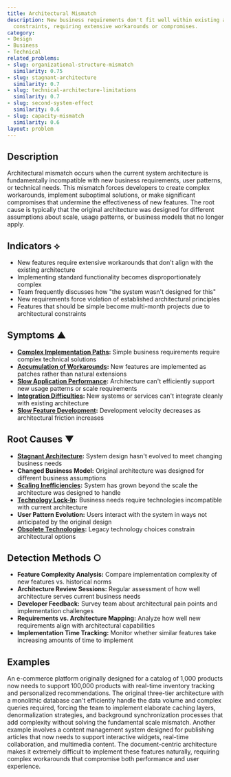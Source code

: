 ```yaml
---
title: Architectural Mismatch
description: New business requirements don't fit well within existing architectural
  constraints, requiring extensive workarounds or compromises.
category:
- Design
- Business
- Technical
related_problems:
- slug: organizational-structure-mismatch
  similarity: 0.75
- slug: stagnant-architecture
  similarity: 0.7
- slug: technical-architecture-limitations
  similarity: 0.7
- slug: second-system-effect
  similarity: 0.6
- slug: capacity-mismatch
  similarity: 0.6
layout: problem
---
```


## Description

Architectural mismatch occurs when the current system architecture is fundamentally incompatible with new business requirements, user patterns, or technical needs. This mismatch forces developers to create complex workarounds, implement suboptimal solutions, or make significant compromises that undermine the effectiveness of new features. The root cause is typically that the original architecture was designed for different assumptions about scale, usage patterns, or business models that no longer apply.

## Indicators ⟡

- New features require extensive workarounds that don't align with the existing architecture
- Implementing standard functionality becomes disproportionately complex
- Team frequently discusses how "the system wasn't designed for this"
- New requirements force violation of established architectural principles
- Features that should be simple become multi-month projects due to architectural constraints

## Symptoms ▲

- **[Complex Implementation Paths](complex-implementation-paths.md):** Simple business requirements require complex technical solutions
- **[Accumulation of Workarounds](accumulation-of-workarounds.md):** New features are implemented as patches rather than natural extensions
- **[Slow Application Performance](slow-application-performance.md):** Architecture can't efficiently support new usage patterns or scale requirements
- **[Integration Difficulties](integration-difficulties.md):** New systems or services can't integrate cleanly with existing architecture
- **[Slow Feature Development](slow-feature-development.md):** Development velocity decreases as architectural friction increases

## Root Causes ▼

- **[Stagnant Architecture](stagnant-architecture.md):** System design hasn't evolved to meet changing business needs
- **Changed Business Model:** Original architecture was designed for different business assumptions
- **[Scaling Inefficiencies](scaling-inefficiencies.md):** System has grown beyond the scale the architecture was designed to handle
- **[Technology Lock-In](technology-lock-in.md):** Business needs require technologies incompatible with current architecture
- **User Pattern Evolution:** Users interact with the system in ways not anticipated by the original design
- **[Obsolete Technologies](obsolete-technologies.md):** Legacy technology choices constrain architectural options

## Detection Methods ○

- **Feature Complexity Analysis:** Compare implementation complexity of new features vs. historical norms
- **Architecture Review Sessions:** Regular assessment of how well architecture serves current business needs
- **Developer Feedback:** Survey team about architectural pain points and implementation challenges
- **Requirements vs. Architecture Mapping:** Analyze how well new requirements align with architectural capabilities
- **Implementation Time Tracking:** Monitor whether similar features take increasing amounts of time to implement

## Examples

An e-commerce platform originally designed for a catalog of 1,000 products now needs to support 100,000 products with real-time inventory tracking and personalized recommendations. The original three-tier architecture with a monolithic database can't efficiently handle the data volume and complex queries required, forcing the team to implement elaborate caching layers, denormalization strategies, and background synchronization processes that add complexity without solving the fundamental scale mismatch. Another example involves a content management system designed for publishing articles that now needs to support interactive widgets, real-time collaboration, and multimedia content. The document-centric architecture makes it extremely difficult to implement these features naturally, requiring complex workarounds that compromise both performance and user experience.
